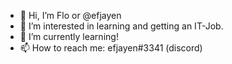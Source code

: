 - 👋 Hi, I’m Flo or @efjayen
- 👀 I’m interested in learning and getting an IT-Job.
- 🌱 I’m currently learning!
- 📫 How to reach me: efjayen#3341 (discord)

<!---
efjayen/efjayen is a ✨ special ✨ repository because its `README.md` (this file) appears on your GitHub profile.
You can click the Preview link to take a look at your changes.
--->

